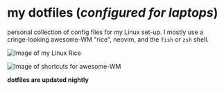 # my dotfiles (***configured for laptops***) 

personal collection of config files for my Linux set-up. I mostly use a cringe-looking awesome-WM "rice", neovim, and the `fish` or `zsh` shell.

![Image of my Linux Rice](https://aedrielkylejavier.me/assets/rice.png)

![Image of shortcuts for awesome-WM](https://aedrielkylejavier.me/assets/keybinds2.png)

**dotfiles are updated nightly**
